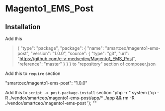 # Magento1_EMS_Post
## Installation
Add this

>{
>  "type": "package",
>  "package": {
>    "name": "smartceo/magento1-ems-post",
>    "version": "1.0.0",
>    "source": {
>     "type": "git",
>     "url": "https://github.com/e-v-medvedev/Magento1_EMS_Post",
>     "reference": "master"
>     }
>  }
>}
to "repository" section of composer.json

Add this to `require` section

"smartceo/magento1-ems-post": "1.0.0"

Add this to `script -> post-package-install` section
            "php -r \" system ('cp -R ./vendor/smartceo/magento1-ems-post/app/* ./app && rm -R ./vendor/smartceo/magento1-ems-post '); \""

    
